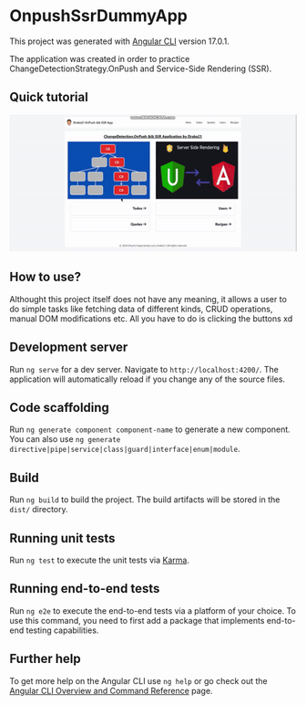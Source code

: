 # OnpushSsrDummyApp

This project was generated with [Angular CLI](https://github.com/angular/angular-cli) version 17.0.1.

The application was created in order to practice ChangeDetectionStrategy.OnPush and Service-Side Rendering (SSR).

## Quick tutorial

![Quick tutorial](https://github.com/ShadowDrake21/onpush-ssr-app/raw/main/src/assets/readme-gif.gif)

## How to use?

Althought this project itself does not have any meaning, it allows a user to do simple tasks like fetching data of different kinds, CRUD operations, manual DOM modifications etc. All you have to do is clicking the buttons xd

## Development server

Run `ng serve` for a dev server. Navigate to `http://localhost:4200/`. The application will automatically reload if you change any of the source files.

## Code scaffolding

Run `ng generate component component-name` to generate a new component. You can also use `ng generate directive|pipe|service|class|guard|interface|enum|module`.

## Build

Run `ng build` to build the project. The build artifacts will be stored in the `dist/` directory.

## Running unit tests

Run `ng test` to execute the unit tests via [Karma](https://karma-runner.github.io).

## Running end-to-end tests

Run `ng e2e` to execute the end-to-end tests via a platform of your choice. To use this command, you need to first add a package that implements end-to-end testing capabilities.

## Further help

To get more help on the Angular CLI use `ng help` or go check out the [Angular CLI Overview and Command Reference](https://angular.io/cli) page.
